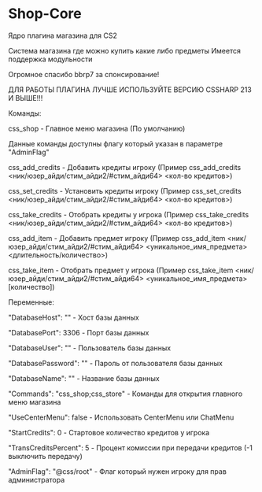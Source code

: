# Shop-Core
Ядро плагина магазина для CS2

Система магазина где можно купить какие либо предметы
Имеется поддержка модульности

Огромное спасибо bbrp7 за спонсирование!

ДЛЯ РАБОТЫ ПЛАГИНА ЛУЧШЕ ИСПОЛЬЗУЙТЕ ВЕРСИЮ CSSHARP 213 И ВЫШЕ!!!

Команды:

css_shop - Главное меню магазина (По умолчанию)

Данные команды доступны флагу который указан в параметре "AdminFlag"

css_add_credits - Добавить кредиты игроку (Пример css_add_credits <ник/юзер_айди/стим_айди2/#стим_айди64> <кол-во кредитов>)

css_set_credits - Установить кредиты игроку (Пример css_set_credits <ник/юзер_айди/стим_айди2/#стим_айди64> <кол-во кредитов>)

css_take_credits - Отобрать кредиты у игрока (Пример css_take_credits <ник/юзер_айди/стим_айди2/#стим_айди64> <кол-во кредитов>)

css_add_item - Добавить предмет игроку (Пример css_add_item <ник/юзер_айди/стим_айди2/#стим_айди64> <уникальное_имя_предмета> <длительность/количество>)

css_take_item - Отобрать предмет у игрока (Пример css_take_item <ник/юзер_айди/стим_айди2/#стим_айди64> <уникальное_имя_предмета> [количество])

Переменные:

"DatabaseHost": "" - Хост базы данных

"DatabasePort": 3306 - Порт базы данных

"DatabaseUser": "" - Пользователь базы данных

"DatabasePassword": "" - Пароль от пользователя базы данных

"DatabaseName": "" - Название базы данных

"Commands": "css_shop;css_store" - Команды для открытия главного меню магазина

"UseCenterMenu": false - Использовать CenterMenu или ChatMenu

"StartCredits": 0 - Стартовое количество кредитов у игрока

"TransCreditsPercent": 5 - Процент комиссии при передачи кредитов (-1 выключить передачу)

"AdminFlag": "@css/root" - Флаг который нужен игроку для прав администратора
